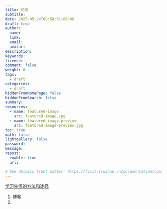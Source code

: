 ```yaml
---
title: 记录
subtitle:
date: 2023-05-24T09:58:31+08:00
draft: true
author:
  name:
  link:
  email:
  avatar:
description:
keywords:
license:
comment: false
weight: 0
tags:
  - draft
categories:
  - draft
hiddenFromHomePage: false
hiddenFromSearch: false
summary:
resources:
  - name: featured-image
    src: featured-image.jpg
  - name: featured-image-preview
    src: featured-image-preview.jpg
toc: true
math: false
lightgallery: false
password: 
message:
repost:
  enable: true
  url:

# See details front matter: https://fixit.lruihao.cn/documentation/content-management/introduction/#front-matter
---
```

[学习生信的方法和途径](https://www.zhihu.com/question/50904927?sort=created)
1. 博客
2. 